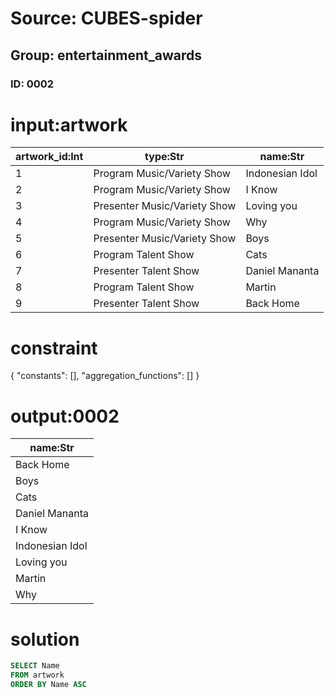 # Source: CUBES-spider
## Group: entertainment_awards
### ID: 0002

# input:artwork

| artwork_id:Int | type:Str | name:Str |
|---|---|---|
| 1 | Program Music/Variety Show | Indonesian Idol |
| 2 | Program Music/Variety Show | I Know |
| 3 | Presenter Music/Variety Show | Loving you |
| 4 | Program Music/Variety Show | Why |
| 5 | Presenter Music/Variety Show | Boys |
| 6 | Program Talent Show | Cats |
| 7 | Presenter Talent Show | Daniel Mananta |
| 8 | Program Talent Show | Martin |
| 9 | Presenter Talent Show | Back Home |

# constraint

{
  "constants": [],
  "aggregation_functions": []
}

# output:0002

| name:Str |
|---|
| Back Home |
| Boys |
| Cats |
| Daniel Mananta |
| I Know |
| Indonesian Idol |
| Loving you |
| Martin |
| Why |

# solution

```sql
SELECT Name
FROM artwork
ORDER BY Name ASC
```
